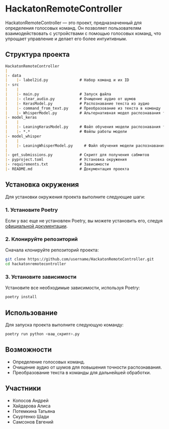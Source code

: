 
# HackatonRemoteController

HackatonRemoteController — это проект, предназначенный для определения голосовых команд. Он позволяет пользователям взаимодействовать с устройствами с помощью голосовых команд, что упрощает управление и делает его более интуитивным.

## Структура проекта

```markdown
HackatonRemoteController
|
|- data
|    |- label2id.py              # Набор команд и их ID
|- src
|    |
|    |- main.py                  # Запуск файла
|    |- clear_audio.py           # Очищение аудио от шумов
|    |- KerasModel.py            # Распознавание текста из аудио
|    |- command_from_text.py     # Преобразование из текста в команду
|    |- WhisperModel.py          # Альтернативная модел распознавания текста из аудио
|- model_keras
|    |
|    |- LeaningKerasModel.py     # Файл обучения модели распознавания текста из аудио
|    |- *.*                      # Файлы работы модели
|- model_whisper
|    |
|    |- LeaningWhisperModel.py     # Файл обучения модели распознавания текста из аудио
|
|- get_submissions.py            # Скрипт для получения сабмитов
|- pyproject.toml                # Установка окружения
|- requirements.txt              # Зависимости
|- README.md                     # Документация проекта
```

## Установка окружения

Для установки окружения проекта выполните следующие шаги:

### 1. Установите Poetry

Если у вас еще не установлен Poetry, вы можете установить его, следуя [официальной документации](https://python-poetry.org/docs/#installation).

### 2. Клонируйте репозиторий

Сначала клонируйте репозиторий проекта:

   ```bash
   git clone https://github.com/username/HackatonRemoteController.git
   cd hackatonremotecontroller
   ```

### 3. Установите зависимости
Установите все необходимые зависимости, используя Poetry:
   ```bash
   poetry install
   ```

## Использование

Для запуска проекта выполните следующую команду:
```bash
poetry run python <ваш_скрипт>.py
```

## Возможности

- Определение голосовых команд.
- Очищение аудио от шумов для повышения точности распознавания.
- Преобразование текста в команды для дальнейшей обработки.

## Участники

- Копосов Андрей
- Хайдарова Алиса
- Потемкина Татьяна
- Скуртенко Шади
- Самсонов Евгений
